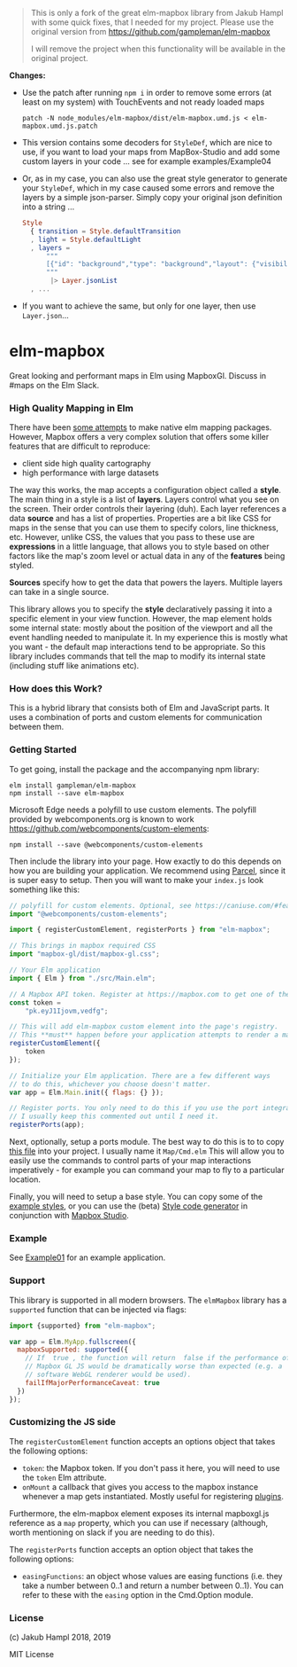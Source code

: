 
> This is only a fork of the great elm-mapbox library from Jakub Hampl with some
> quick fixes, that I needed for my project. Please use the original version from
> https://github.com/gampleman/elm-mapbox
>
> I will remove the project when this functionality will be available in the
> original project. 

__Changes:__

* Use the patch after running `npm i` in order to remove some errors
  (at least on my system) with TouchEvents and not ready loaded maps

  `patch -N node_modules/elm-mapbox/dist/elm-mapbox.umd.js < elm-mapbox.umd.js.patch`

* This version contains some decoders for `StyleDef`, which are nice to
  use, if you want to load your maps from MapBox-Studio and add some custom
  layers in your code ... see for example examples/Example04

* Or, as in my case, you can also use the great style generator to generate your
  `StyleDef`, which in my case caused some errors and remove the layers by a
  simple json-parser. Simply copy your original json definition into a string ...

  ``` elm
  Style
    { transition = Style.defaultTransition
    , light = Style.defaultLight
    , layers =
        """
        [{"id": "background","type": "background","layout": {"visibility": "visible"},"paint": {"background-color": "#fff", "background-opacity": 1},"interactive": true},{"id": "waterway","type": "line","metadata": {"mapbox:group": "1452116608071.19"},"source": "mapbox://mapbox.mapbox-streets-v6","source-layer": "waterway","layout": {"visibility": "visible","line-cap": "round","line-join": "round"},"paint": {"line-width": 2,"line-color": "#62b0f0","line-blur": 0,"line-opacity": 0.7},"interactive": true},{"id": "water","type": "fill","metadata": {"mapbox:group": "1452116608071.19"},"source": "mapbox://mapbox.mapbox-streets-v6","source-layer": "water","layout": {"visibility": "visible"},"paint": {"fill-color": "#62b0f0","fill-opacity": 0.35,"fill-outline-color": "#62b0f0"},"interactive": true},{"id": "water outline","type": "line","metadata": {"mapbox:group": "1452116608071.19"},"source": "mapbox://mapbox.mapbox-streets-v6","source-layer": "water","layout": {},"paint": {"line-color": "#62b0f0", "line-width": 2, "line-blur": 1},"interactive": true},{"id": "water copy","type": "fill","metadata": {"mapbox:group": "1452116608071.19"},"source": "mapbox://mapbox.mapbox-streets-v6","source-layer": "water","layout": {"visibility": "visible"},"paint": {"fill-opacity": 0.35, "fill-color": "#fff"},"interactive": true},{"id": "snow copy","type": "fill","metadata": {"mapbox:group": "1452538953048.7173"},"source": "mapbox://mapbox.mapbox-terrain-v2","source-layer": "landcover","filter": ["==", "class", "snow"],"layout": {"visibility": "visible"} ...
        """
         |> Layer.jsonList
    , ...
  ```

* If you want to achieve the same, but only for one layer, then use `Layer.json`...




# elm-mapbox

Great looking and performant maps in Elm using MapboxGl. Discuss in #maps on the Elm Slack.

### High Quality Mapping in Elm

There have been [some attempts](https://github.com/gampleman/elm-visualization/wiki/Data-Visualization-Packages#maps) to make native elm mapping packages. However, Mapbox offers a very complex solution that offers some killer features that are difficult to reproduce:

- client side high quality cartography
- high performance with large datasets

The way this works, the map accepts a configuration object called a **style**. The main thing in a style is a list of **layers**. Layers control what you see on the screen. Their order controls their layering (duh). Each layer references a data **source** and has a list of properties. Properties are a bit like CSS for maps in the sense that you can use them to specify colors, line thickness, etc. However, unlike CSS, the values that you pass to these use are **expressions** in a little language, that allows you to style based on other factors like the map's zoom level or actual data in any of the **features** being styled.

**Sources** specify how to get the data that powers the layers. Multiple layers can take in a single source.

This library allows you to specify the **style** declaratively passing it into a specific element in your view function. However, the map element holds some internal state: mostly about the position of the viewport and all the event handling needed to manipulate it. In my experience this is mostly what you want - the default map interactions tend to be appropriate. So this library includes commands that tell the map to modify its internal state (including stuff like animations etc).

### How does this Work?

This is a hybrid library that consists both of Elm and JavaScript parts. It uses a combination of ports and custom elements for communication between them.

### Getting Started

To get going, install the package and the accompanying npm library:

    elm install gampleman/elm-mapbox
    npm install --save elm-mapbox

Microsoft Edge needs a polyfill to use custom elements. The polyfill provided by
webcomponents.org is known to work https://github.com/webcomponents/custom-elements:

    npm install --save @webcomponents/custom-elements

Then include the library into your page. How exactly to do this depends on how you are building your application. We recommend using [Parcel](https://parceljs.org/), since it is super easy to setup. Then you will want to make your `index.js` look something like this:

```javascript
// polyfill for custom elements. Optional, see https://caniuse.com/#feat=custom-elementsv1
import "@webcomponents/custom-elements";

import { registerCustomElement, registerPorts } from "elm-mapbox";

// This brings in mapbox required CSS
import "mapbox-gl/dist/mapbox-gl.css";

// Your Elm application
import { Elm } from "./src/Main.elm";

// A Mapbox API token. Register at https://mapbox.com to get one of these. It's free.
const token =
    "pk.eyJ1Ijovm,vedfg";

// This will add elm-mapbox custom element into the page's registry.
// This **must** happen before your application attempts to render a map.
registerCustomElement({
    token
});

// Initialize your Elm application. There are a few different ways
// to do this, whichever you choose doesn't matter.
var app = Elm.Main.init({ flags: {} });

// Register ports. You only need to do this if you use the port integration.
// I usually keep this commented out until I need it.
registerPorts(app);
```

Next, optionally, setup a ports module. The best way to do this is to to copy [this file](https://github.com/gampleman/elm-mapbox/blob/master/examples/MapCommands.elm) into your project. I usually name it `Map/Cmd.elm` This will allow you to easily use the commands to control parts of your map interactions imperatively - for example you can command your map to fly to a particular location.

Finally, you will need to setup a base style. You can copy some of the [example styles](https://github.com/gampleman/elm-mapbox/blob/master/examples/Styles), or you can use the (beta) [Style code generator](https://code.gampleman.eu/elm-mapbox/style-generator/) in conjunction with [Mapbox Studio](https://www.mapbox.com/mapbox-studio/).

### Example

See [Example01](https://github.com/gampleman/elm-geospatial/blob/master/examples/src/Example01.elm) for an example application.


### Support

This library is supported in all modern browsers. The `elmMapbox` library
has a `supported` function that can be injected via flags:

```javascript
import {supported} from "elm-mapbox";

var app = Elm.MyApp.fullscreen({
  mapboxSupported: supported({
    // If  true , the function will return  false if the performance of
    // Mapbox GL JS would be dramatically worse than expected (e.g. a
    // software WebGL renderer would be used).
    failIfMajorPerformanceCaveat: true
  })
});
```

### Customizing the JS side

The `registerCustomElement` function accepts an options object that takes the following options:

 - `token`: the Mapbox token. If you don't pass it here, you will need to use the `token` Elm attribute.
 - `onMount` a callback that gives you access to the mapbox instance whenever a map gets instantiated. Mostly useful for registering [plugins](https://www.mapbox.com/mapbox-gl-js/plugins).

Furthermore, the elm-mapbox element exposes its internal mapboxgl.js reference as a `map` property, which you can use if necessary (although, worth mentioning on slack if you are needing to do this).

The `registerPorts` function accepts an option object that takes the following options:

 - `easingFunctions`: an object whose values are easing functions (i.e. they take a number between 0..1 and return a number between 0..1). You can refer to these with the `easing` option in the Cmd.Option module.

### License

(c) Jakub Hampl 2018, 2019

MIT License
